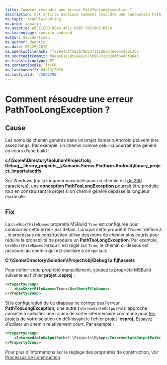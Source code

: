 ```yaml
---
title: Comment résoudre une erreur PathTooLongException ?
description: Cet article explique comment résoudre une conception PathTooLongException qui peut se produire lors de la construction d’une application.
ms.topic: troubleshooting
ms.prod: xamarin
ms.assetid: 60EE1C8D-BE44-4612-B3B5-70316D71B1EA
ms.technology: xamarin-android
author: davidortinau
ms.author: daortin
ms.date: 05/29/2018
ms.openlocfilehash: ffe88546ff58387865d71268bd64ec05c8aec3c5
ms.sourcegitcommit: b0ea451e18504e6267b896732dd26df64ddfa843
ms.translationtype: MT
ms.contentlocale: fr-FR
ms.lasthandoff: 04/13/2020
ms.locfileid: "73026790"
---
```

# <a name="how-do-i-resolve-a-pathtoolongexception-error"></a>Comment résoudre une erreur PathTooLongException ?

## <a name="cause"></a>Cause

Les noms de chemin générés dans un projet Xamarin.Android peuvent être assez longs.
Par exemple, un chemin comme celui-ci pourrait être généré au cours d’une build :

**c:\\\\Some\\\\Directory\\Solution\\Project\\obj Debug__library_projects__\\Xamarin.Forms.Platform.Android\\library_project_imports\\actifs**

Sur Windows (où la longueur maximale pour un chemin est [de 260 caractères](https://msdn.microsoft.com/library/windows/desktop/aa365247.aspx)), une **conception PathTooLongException** pourrait être produite tout en construisant le projet si un chemin généré dépasse la longueur maximale. 

## <a name="fix"></a>Fix

La `UseShortFileNames` propriété MSBuild `True` est configurée pour contourner cette erreur par défaut. Lorsque cette propriété `True`est définie à , le processus de construction utilise des noms de chemin plus courts pour réduire la probabilité de produire un **PathTooLongException**.
Par exemple, `UseShortFileNames` lorsqu’il est réglé sur `True`, le chemin ci-dessus est raccourci au chemin qui est similaire à ce qui suit:

**C:\\\\Some\\Directory\\Solution\\\\Project\\obj\\Debug lp 1\\jl\\assets**

Pour définir cette propriété manuellement, ajoutez la propriété MSBuild suivante au fichier **projet .csproj** :

```xml
<PropertyGroup>
    <UseShortFileNames>True</UseShortFileNames>
</PropertyGroup>
```

Si la configuration de ce drapeau ne corrige pas l’erreur **PathTooLongException,** une autre `IntermediateOutputPath` approche consiste à spécifier une racine de sortie intermédiaire commune pour [les](https://blogs.msdn.microsoft.com/kirillosenkov/2015/04/04/using-a-common-intermediate-and-output-directory-for-your-solution/) projets de votre solution en définissant le fichier projet **.csproj.** Essayez d’utiliser un chemin relativement court. Par exemple :

```xml
<PropertyGroup>
    <IntermediateOutputPath>C:\Projects\MyApp</IntermediateOutputPath>
</PropertyGroup>
```

Pour plus d’informations sur le réglage des propriétés de construction, voir [Processus de construction](~/android/deploy-test/building-apps/build-process.md).
